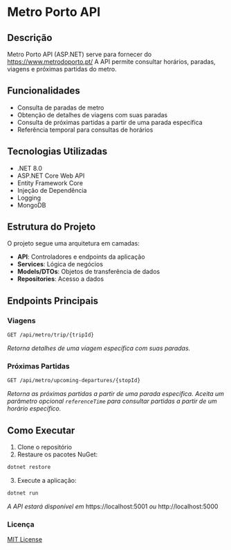 # Metro Porto API

## Descrição
Metro Porto API (ASP.NET) serve para fornecer do https://www.metrodoporto.pt/
A API permite consultar horários, paradas, viagens e próximas partidas do metro.

## Funcionalidades

- Consulta de paradas de metro
- Obtenção de detalhes de viagens com suas paradas
- Consulta de próximas partidas a partir de uma parada específica
- Referência temporal para consultas de horários

## Tecnologias Utilizadas

- .NET 8.0
- ASP.NET Core Web API
- Entity Framework Core
- Injeção de Dependência
- Logging
- MongoDB

## Estrutura do Projeto

O projeto segue uma arquitetura em camadas:
- **API**: Controladores e endpoints da aplicação
- **Services**: Lógica de negócios
- **Models/DTOs**: Objetos de transferência de dados
- **Repositories**: Acesso a dados

## Endpoints Principais

### Viagens
```bash
GET /api/metro/trip/{tripId}
```
*Retorna detalhes de uma viagem específica com suas paradas.*

### Próximas Partidas
```bash
GET /api/metro/upcoming-departures/{stopId}
```
*Retorna as próximas partidas a partir de uma parada específica. Aceita um parâmetro opcional *`referenceTime`* para consultar partidas a partir de um horário específico.*

## Como Executar

1. Clone o repositório
2. Restaure os pacotes NuGet:
```bash
dotnet restore
```
3. Execute a aplicação:
```bash
dotnet run
```
*A API estará disponível em* https://localhost:5001 *ou* http://localhost:5000

### Licença
[MIT License](https://github.com/rodriaum/metro-porto-api?tab=MIT-1-ov-file#MIT-1-ov-file)